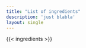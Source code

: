 ```yaml
---
title: "List of ingredients"
description: 'just blabla'
layout: single
---
```




{{< ingredients >}}




